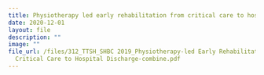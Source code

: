 ```yaml
---
title: Physiotherapy led early rehabilitation from critical care to hospital discharge
date: 2020-12-01
layout: file
description: ""
image: ""
file_url: /files/312_TTSH_SHBC 2019_Physiotherapy-led Early Rehabilitation From
  Critical Care to Hospital Discharge-combine.pdf
---
```

